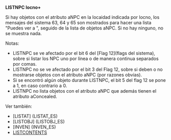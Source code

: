**LISTNPC locno+**

Si hay objetos con el atributo aNPC en la locaidad indicada por locno, los mensajes del sistema 63, 64 y 65 son mostrados para hacer una lista "Puedes ver a ", seguido de la lista de objetos aNPC. Si no hay ninguno, no se muestra nada.

Notas:

- LISTNPC se ve afectado por el bit 6 del [Flag 12](flags del sistema), sobre si listar los NPC uno por línea o de manera continua separados por comas.
- LISTNPC no se ve afectado por el bit 3 del  Flag 12, sobre si deben o no mostrarse objetos con el atributo aNPC (por razones obvias).
- Si se encontró algún objeto durante LISTNPC, el bit 5 del flag 12 se pone a 1, en caso contrario a 0.
- LISTNPC no lista objetos con el atributo aNPC que además tienen el atributo aConcealed.

Ver también:

* [LISTAT] (LISTAT_ES)
* [LISTOBJ] (LISTOBJ_ES)
* [INVEN] (INVEN_ES)
* [LISTCONTENTS](LISTCONTENTS_ES)